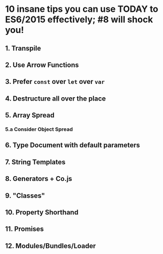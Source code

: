 # 10 insane tips you can use TODAY to ES6/2015 effectively; #8 will shock you!

## 1. Transpile

## 2. Use Arrow Functions

## 3. Prefer `const` over `let` over `var`

## 4. Destructure all over the place

## 5. Array Spread
### 5.a Consider Object Spread

## 6. Type Document with default parameters

## 7. String Templates

## 8. Generators + Co.js

## 9. "Classes"

## 10. Property Shorthand

## 11. Promises

## 12. Modules/Bundles/Loader


